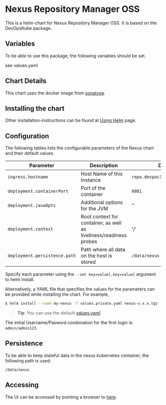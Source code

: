 # Nexus Repository Manager OSS

This is a helm-chart for Nexus Repository Manager OSS.  It is based on the DevOpsKube package.

## Variables

To be able to use this package, the following variables should be set.

see values.yaml

## Chart Details

This chart uses the docker image from [sonatype](https://github.com/sonatype/nexus-oss).

## Installing the chart

Other installation-instructions can be found at [Using Helm](https://github.com/kubernetes/helm/blob/master/docs/using_helm.md) page.

## Configuration

The following tables lists the configurable parameters of the Nexus chart and their default values.

|Parameter|Description|Default|
|---------|-----------|-------|
|`ingress.hostname`|Host Name of this Instance|`repo.devpoc1.jamconsultg.com`|
|`deployment.containerPort`|Port of the container|`8081`|
|`deployment.javaOpts`|Additional options for the JVM|''|
|`deployment.context`|Root context for container, as well as liveliness/readiness probes|'/'|
|`deployment.persistence.path`|Path where all data on the host is stored|`/data/nexus`|

Specify each parameter using the `--set key=value[,key=value]` argument to helm install.

Alternatively, a YAML file that specifies the values for the parameters can be provided while installing the chart. For example,

```bash
$ helm install --name my-nexus -f values.private.yaml nexus-x.x.x.tgz
```

> **Tip**: You can use the default [values.yaml](values.yaml)

The initial Username/Pasword combination for the first login is: `admin/admin123`.

## Persistence

To be able to keep stateful data in the nexus kubernetes container, the following path is used:

```
/data/nexus
```

## Accessing

The UI can be accessed by pointing a browser to [here](http://repo.devpoc1.jamconsultg.com/nexus).